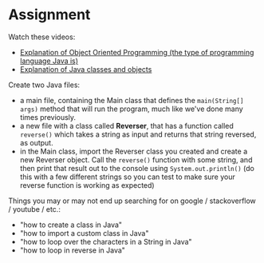 # Assignment

Watch these videos:
 - [Explanation of Object Oriented Programming (the type of programming language Java is)](https://www.youtube.com/watch?v=CWYv7xlKydw&ab_channel=AlexLee)
 - [Explanation of Java classes and objects](https://www.youtube.com/watch?v=IUqKuGNasdM&ab_channel=KeepOnCoding)

Create two Java files: 
 - a main file, containing the Main class that defines the `main(String[] args)` method that will run the program, much like we've done many times previously.
 - a new file with a class called **Reverser**, that has a function called `reverse()` which takes a string as input and returns that string reversed, as output.
 - in the Main class, import the Reverser class you created and create a new Reverser object. Call the `reverse()` function with some string, and then print that result out to the console using `System.out.println()` (do this with a few different strings so you can test to make sure your reverse function is working as expected)

Things you may or may not end up searching for on google / stackoverflow / youtube / etc.:
 - "how to create a class in Java"
 - "how to import a custom class in Java"
 - "how to loop over the characters in a String in Java"
 - "how to loop in reverse in Java"